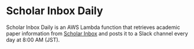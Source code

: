 # Scholar Inbox Daily

Scholar Inbox Daily is an AWS Lambda function that retrieves academic paper information from [Scholar Inbox](https://scholar-inbox.com/) and posts it to a Slack channel every day at 8:00 AM (JST).
